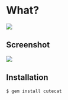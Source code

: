 # What?

![](https://i.imgur.com/4WKctZU.jpg)

## Screenshot

![](https://github.com/busyloop/lolcat/raw/master/ass/screenshot.png)

## Installation

```bash
$ gem install cutecat
```
